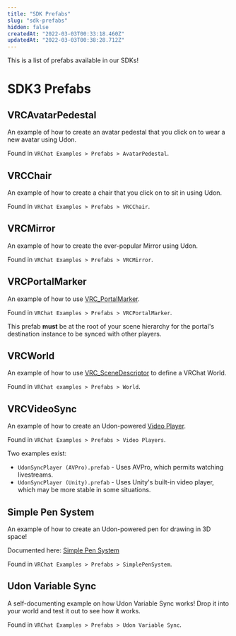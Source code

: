 ```yaml
---
title: "SDK Prefabs"
slug: "sdk-prefabs"
hidden: false
createdAt: "2022-03-03T00:33:18.460Z"
updatedAt: "2022-03-03T00:38:28.712Z"
---
```

This is a list of prefabs available in our SDKs!

# SDK3 Prefabs
## VRCAvatarPedestal
An example of how to create an avatar pedestal that you click on to wear a new avatar using Udon.

Found in `VRChat Examples > Prefabs > AvatarPedestal`.

## VRCChair
An example of how to create a chair that you click on to sit in using Udon.

Found in `VRChat Examples > Prefabs > VRCChair`.

## VRCMirror
An example of how to create the ever-popular Mirror using Udon.

Found in `VRChat Examples > Prefabs > VRCMirror`.

## VRCPortalMarker
An example of how to use [VRC_PortalMarker](/worlds/components/vrc_portalmarker).

Found in `VRChat Examples > Prefabs > VRCPortalMarker`.

This prefab **must** be at the root of your scene hierarchy for the portal's destination instance to be synced with other players.

## VRCWorld
An example of how to use [VRC_SceneDescriptor](/worlds/components/vrc_scenedescriptor) to define a VRChat World.

Found in  `VRChat examples > Prefabs > World`.

## VRCVideoSync
An example of how to create an Udon-powered [Video Player](/worlds/udon/video-players/video-players). 

Found in `VRChat Examples > Prefabs > Video Players`.

Two examples exist:
- `UdonSyncPlayer (AVPro).prefab` - Uses AVPro, which permits watching livestreams.
- `UdonSyncPlayer (Unity).prefab` - Uses Unity's built-in video player, which may be more stable in some situations.

## Simple Pen System
An example of how to create an Udon-powered pen for drawing in 3D space!

Documented here: [Simple Pen System](/worlds/examples/udon-example-scene/simple-pen-system)

Found in `VRChat Examples > Prefabs > SimplePenSystem`.

## Udon Variable Sync
A self-documenting example on how Udon Variable Sync works! Drop it into your world and test it out to see how it works.

Found in `VRChat Examples > Prefabs > Udon Variable Sync`.